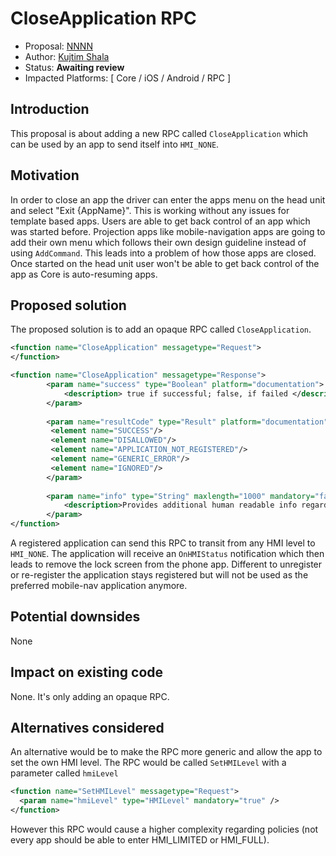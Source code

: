 # CloseApplication RPC

* Proposal: [NNNN](NNNN-close-application.md)
* Author: [Kujtim Shala](https://github.com/kshala-ford)
* Status: **Awaiting review**
* Impacted Platforms: [ Core / iOS / Android / RPC ]

## Introduction

This proposal is about adding a new RPC called `CloseApplication` which can be used by an app to send itself into `HMI_NONE`.

## Motivation

In order to close an app the driver can enter the apps menu on the head unit and select "Exit {AppName}". This is working without any issues for template based apps. Users are able to get back control of an app which was started before. Projection apps like mobile-navigation apps are going to add their own menu which follows their own design guideline instead of using `AddCommand`. This leads into a problem of how those apps are closed. Once started on the head unit user won't be able to get back control of the app as Core is auto-resuming apps. 

## Proposed solution

The proposed solution is to add an opaque RPC called `CloseApplication`.

```xml
<function name="CloseApplication" messagetype="Request">
</function>

<function name="CloseApplication" messagetype="Response">
        <param name="success" type="Boolean" platform="documentation">
            <description> true if successful; false, if failed </description>
        </param>
        
        <param name="resultCode" type="Result" platform="documentation">
         <element name="SUCCESS"/>
         <element name="DISALLOWED"/>
         <element name="APPLICATION_NOT_REGISTERED"/>
         <element name="GENERIC_ERROR"/>
         <element name="IGNORED"/>
        </param>
        
        <param name="info" type="String" maxlength="1000" mandatory="false" platform="documentation">
            <description>Provides additional human readable info regarding the result.</description>
        </param>
</function>
```

A registered application can send this RPC to transit from any HMI level to `HMI_NONE`. The application will receive an `OnHMIStatus` notification which then leads to remove the lock screen from the phone app. Different to unregister or re-register the application stays registered but will not be used as the preferred mobile-nav application anymore.

## Potential downsides

None

## Impact on existing code

None. It's only adding an opaque RPC.

## Alternatives considered

An alternative would be to make the RPC more generic and allow the app to set the own HMI level. The RPC would be called `SetHMILevel` with a parameter called `hmiLevel`

```xml
<function name="SetHMILevel" messagetype="Request">
  <param name="hmiLevel" type="HMILevel" mandatory="true" />
</function>
```

However this RPC would cause a higher complexity regarding policies (not every app should be able to enter HMI_LIMITED or HMI_FULL).
